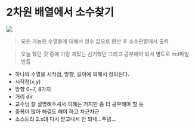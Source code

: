 # 2차원 배열에서 소수찾기


![](https://github.com/HaeSeongPark/TIL/blob/master/img/Java/Prof.ohheum_DataStructure_Lecture/2%EC%B0%A8%EC%9B%90%20%EB%B0%B0%EC%97%B4%EC%97%90%EC%84%9C%20%EC%86%8C%EC%88%98%20%EC%B0%BE%EA%B8%B0.PNG)

> 모든 가능한 수열들에 대해서 정수 값으로 환산 후 소수판별에서 출력

> 오늘 했던 것 중에 가장 재밌는 신기했던 그리고 공부해야 되서 별도로 md파일 만듬

* 하나의 수열을 시작점, 방향, 길이에 의해서 정의된다.
* 시작점(x,y)
* 방향 0~7, 8가지
* 거리 dir
* 교수님 잘 설명해주셔서 이해는 가지만 좀 더 공부해야 할 듯
* 중복이 많아 해결도 해야 하고 차근차근
* 소스트리 2.x대 다시 받고나서 안 되네...푸념...
